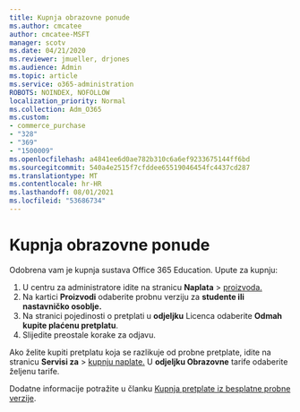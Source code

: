 ```yaml
---
title: Kupnja obrazovne ponude
ms.author: cmcatee
author: cmcatee-MSFT
manager: scotv
ms.date: 04/21/2020
ms.reviewer: jmueller, drjones
ms.audience: Admin
ms.topic: article
ms.service: o365-administration
ROBOTS: NOINDEX, NOFOLLOW
localization_priority: Normal
ms.collection: Adm_O365
ms.custom:
- commerce_purchase
- "328"
- "369"
- "1500009"
ms.openlocfilehash: a4841ee6d0ae782b310c6a6ef9233675144ff6bd
ms.sourcegitcommit: 540a4e2515f7cfddee65519046454fc4437cd287
ms.translationtype: MT
ms.contentlocale: hr-HR
ms.lasthandoff: 08/01/2021
ms.locfileid: "53686734"
---
```

# <a name="how-to-purchase-an-education-offer"></a>Kupnja obrazovne ponude

Odobrena vam je kupnja sustava Office 365 Education. Upute za kupnju:
  
1. U centru za administratore idite na stranicu **Naplata** \> [proizvoda.](https://go.microsoft.com/fwlink/p/?linkid=842054)
2. Na kartici **Proizvodi** odaberite probnu verziju za **studente ili nastavničko osoblje.**
3. Na stranici pojedinosti o pretplati u **odjeljku** Licenca odaberite **Odmah kupite plaćenu pretplatu**.
4. Slijedite preostale korake za odjavu.

Ako želite kupiti pretplatu koja se razlikuje od probne pretplate, idite na stranicu **Servisi za** \> [kupnju naplate.](https://go.microsoft.com/fwlink/p/?linkid=868433) U **odjeljku Obrazovne** tarife odaberite željenu tarife.

Dodatne informacije potražite u članku [Kupnja pretplate iz besplatne probne verzije](/microsoft-365/commerce/try-or-buy-microsoft-365#buy-a-subscription-from-your-free-trial).